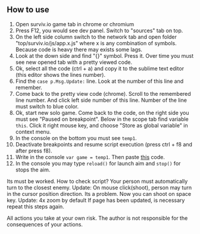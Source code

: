 ## How to use
1. Open surviv.io game tab in chrome or chromium
2. Press F12, you would see dev panel. Switch to "sources" tab on top.
3. On the left side column switch to the network tab and open folder "top/surviv.io/js/app.x.js" where x is any combination of symbols. Because code is heavy there may exists some lags.
4. Look at the down side and find "{}" symbol. Press it. Over time you must see new opened tab with a pretty viewed code.
5. Ok, select all the code (ctrl + a) and copy it to the sublime text editor (this editor shows the lines number).
6. Find the `case p.Msg.Update:` line. Look at the number of this line and remember.
7. Come back to the pretty view code (chrome). Scroll to the remembered line number. And click left side number of this line. Number of the line must switch to blue color.
8. Ok, start new solo game. Come back to the code, on the right side you must see "Paused on breakpoint". Below in the scope tab find variable `this`. Click it right mouse key, and choose "Store as global variable" in context menu.
9. In the console on the bottom you must see `temp1`.
10. Deactivate breakpoints and resume script execution (press ctrl + f8 and after press f8).
11. Write in the console `var game = temp1`. Then paste [this](https://raw.githubusercontent.com/w3x731/survivIoAim/master/survivIoAim.js) code.
12. In the console you may type `reload()` for launch aim and `stop()` for stops the aim.

Its must be worked. How to check script? Your person must automatically turn to the closest enemy.
Update: On mouse click(shoot), person may turn in the cursor position direction. Its a problem. Now you can shoot on space key.
Update: 4x zoom by default
If page has been updated, is necessary repeat this steps again.

All actions you take at your own risk. The author is not responsible for the consequences of your actions.